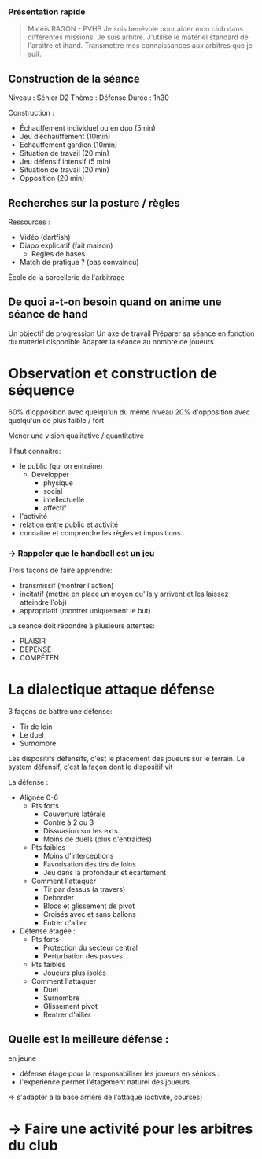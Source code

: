 ### Présentation rapide
>Matéis RAGON - PVHB
>Je suis bénévole pour aider mon club dans différentes missions.
>Je suis arbitre.
>J'utilise le matériel standard de l'arbitre et ihand.
>Transmettre mes connaissances aux arbitres que je suit.


## Construction de la séance

Niveau : Sénior D2
Thème : Défense
Durée : 1h30

Construction :
- Échauffement individuel ou en duo (5min)
- Jeu d’échauffement (10min)
- Echauffement gardien (10min)
- Situation de travail (20 min)
- Jeu défensif intensif (5 min)
- Situation de travail (20 min)
- Opposition (20 min)

## Recherches sur la posture / règles
Ressources : 
- Vidéo (dartfish)
- Diapo explicatif (fait maison)
	- Regles de bases
- Match de pratique ? (pas convaincu)

École de la sorcellerie de l'arbitrage


## De quoi a-t-on besoin quand on anime une séance de hand
Un objectif de progression
Un axe de travail
Préparer sa séance en fonction du materiel disponible
Adapter la séance au nombre de joueurs

# Observation et construction de séquence
60% d'opposition avec quelqu'un du même niveau
20% d'opposition avec quelqu'un de plus faible / fort

Mener une vision qualitative / quantitative

Il faut connaitre:
- le public (qui on entraine)
	- Developper
		- physique
		- social
		- intellectuelle
		- affectif
- l'activité
- relation entre public et activité
- connaitre et comprendre les règles et impositions

### -> Rappeler que le handball est un jeu

Trois façons de faire apprendre:
- transmissif (montrer l'action)
- incitatif (mettre en place un moyen qu'ils y arrivent et les laissez atteindre l'obj)
- appropriatif (montrer uniquement le but)

La séance doit répondre à plusieurs attentes:
- PLAISIR
- DEPENSE
- COMPÉTEN


# La dialectique attaque défense
3 façons de battre une défense:
- Tir de loin
- Le duel
- Surnombre

Les dispositifs défensifs, c'est le placement des joueurs sur le terrain.
Le system défensif, c'est la façon dont le dispositif vit

La défense :
- Alignée 0-6
	- Pts forts
		- Couverture latérale
		- Contre à 2 ou 3
		- Dissuasion sur les exts.
		- Moins de duels (plus d'entraides)
	- Pts faibles
		- Moins d'interceptions
		- Favorisation des tirs de loins
		- Jeu dans la profondeur et écartement
	- Comment l'attaquer
		- Tir par dessus (a travers)
		- Deborder
		- Blocs et glissement de pivot
		- Croisés avec et sans ballons
		- Entrer d'ailier
- Défense étagée :
	- Pts forts
		- Protection du secteur central
		- Perturbation des passes
	- Pts faibles
		- Joueurs plus isolés
	- Comment l'attaquer
		- Duel
		- Surnombre
		- Glissement pivot
		- Rentrer d'ailier

## Quelle est la meilleure défense :
en jeune : 
- défense étagé pour la responsabiliser les joueurs
en séniors : 
- l'experience permet l'étagement naturel des joueurs

=> s'adapter à la base arrière de l'attaque (activité, courses)


# -> Faire une activité pour les arbitres du club
